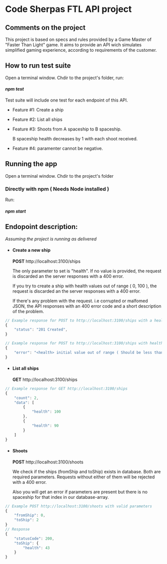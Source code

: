# Code Sherpas FTL API project

## Comments on the project
This project is based on specs and rules provided by a Game Master of "Faster Than Light" game. It aims to provide an API wich simulates simplified gaming experience, according to requirements of the customer.

## How to run test suite
Open a terminal window. Chdir to the project's folder, run: 

#### *npm test*

Test suite will include one test for each endpoint of this API.
 - Feature #1: Create a ship
 - Feature #2: List all ships
 - Feature #3: Shoots from A spaceship to B spaceship. 
 	
	 B spaceship health decreases by 1 with each shoot received.
 
 - Feature #4: <health> paramenter cannot be negative.
 
## Running the app
Open a terminal window. Chdir to the project's folder

### Directly with npm ( Needs Node installed )
Run:
#### *npm start*

## Endopoint description:
*Assuming the project is running as delivered*

- #### Create a new ship
    **POST** http://localhost:3100/ships

    The only parameter to set is "health". If no value is provided, the request is discarded an the server responses with a 400 error.

    If you try to create a ship with health values out of range ( 0, 100 ), the request is discarded an the server responses with a 400 error.

    If there's any problem with the request. i.e corrupted or malfomed JSON, the API responses with an 400 error code and a short description of the problem.
	
```javascript
// Example response for POST to http://localhost:3100/ships with a health value of 99.
{
	"status": "201 Created",
}
```

```javascript
// Example response for POST to http://localhost:3100/ships with health > 100.
{
	"error": "<health> initial value out of range ( Should be less than 100 )"
}
```
- #### List all ships
    **GET** http://localhost:3100/ships 

```javascript
// Example response for GET http://localhost:3100/ships
{
	"count": 2,
	"data": [
		{
			"health": 100
		},
		{
			"health": 90
		}
	]
}
```

- #### Shoots
    **POST** http://localhost:3100/shoots 

	We check if the ships (fromShip and toShip) exists in database. Both are required parameters. Requests without either of them will be rejected with a 400 error.
	 
	Also you will get an error if parameters are present but there is no spaceship for that index in our database-array.

```javascript
// Example POST http://localhost:3100/shoots with valid parameters
{
	"fromShip": 0,
	"toShip": 2
}
// Response
{
	"statusCode": 200,
	"toShip": {
		"health": 43
	}
}
```
